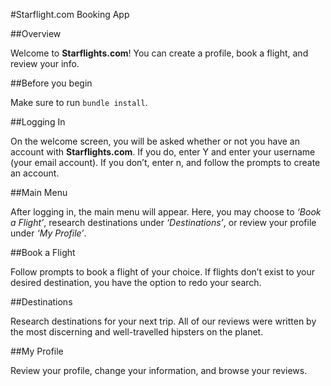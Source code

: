#Starflight.com Booking App

##Overview

Welcome to **Starflights.com**! You can create a profile, book a flight, and review your info.


##Before you begin

Make sure to run `bundle install`.

##Logging In

On the welcome screen, you will be asked whether or not you have an account with **Starflights.com**. If you do, enter Y and enter your username (your email account). If you don’t, enter n, and follow the prompts to create an account.

##Main Menu

After logging in, the main menu will appear. Here, you may choose to *‘Book a Flight’*,  research destinations under *‘Destinations’*, or review your profile under *‘My Profile’*.

##Book a Flight

Follow prompts to book a flight of your choice. If flights don’t exist to your desired destination, you have the option to redo your search.

##Destinations

Research destinations for your next trip. All of our reviews were written by the most discerning and well-travelled hipsters on the planet.

##My Profile

Review your profile, change your information, and browse your reviews.
